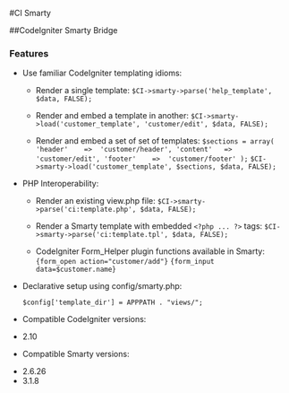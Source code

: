 #CI Smarty

##CodeIgniter Smarty Bridge

### Features
 
* Use familiar CodeIgniter templating idioms:

	+ Render a single template: 
		`$CI->smarty->parse('help_template', $data, FALSE);`
	
	+ Render and embed a template in another: 
		`$CI->smarty->load('customer_template', 'customer/edit', $data, FALSE);`

	+ Render and embed a set of set of templates: 
		`$sections = array(
			'header' 	=> 	'customer/header',
			'content'	=>	'customer/edit',
			'footer'	=>	'customer/footer'
		);`
		`$CI->smarty->load('customer_template', $sections, $data, FALSE);`
	
* PHP Interoperability:

	+ Render an existing view.php file:
		`$CI->smarty->parse('ci:template.php', $data, FALSE);`

	+ Render a Smarty template with embedded `<?php ... ?>` tags:
		`$CI->smarty->parse('ci:template.tpl', $data, FALSE);`
	
	+ CodeIgniter Form_Helper plugin functions available in Smarty:
		`{form_open action="customer/add"}`
		`{form_input data=$customer.name}`

* Declarative setup using config/smarty.php:

	`$config['template_dir'] = APPPATH . "views/";`
	
	
* Compatible CodeIgniter versions:
 + 2.10
* Compatible Smarty versions:
 + 2.6.26
 + 3.1.8	
